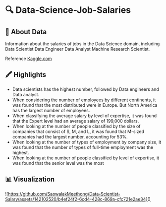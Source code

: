 # 🔍 Data-Science-Job-Salaries
## 📖 About Data
Information about the salaries of jobs in the Data Science domain, including Data Scientist Data Engineer Data Analyst Machine Research Scientist.

Reference [Kaggle.com](https://www.kaggle.com/datasets/ruchi798/data-science-job-salaries)

## 🖍️ Highlights
- Data scientists has the highest number, followed by Data engineers and Data analyst.
- When considering the number of employees by different continents, it was found that the most distributed were in Europe.  But North America has the largest number of employees.
- When classifying the average salary by level of expertise, it was found that the Expert level had an average salary of 199,000 dollars.
- When looking at the number of people classified by the size of companies that consist of S, M, and L, it was found that M-sized companies had the largest number, accounting for 53%.
- When looking at the number of types of employment by company size, it was found that the number of types of full-time employment was the highest.
- When looking at the number of people classified by level of expertise, it was found that the senior level was the most
## 📊 Visualization
![https://github.com/SaowalakMeethong/Data-Scientist-Salary/assets/142102520/b4ef24f2-6cd4-428c-869a-cfc721e2ae34]()




